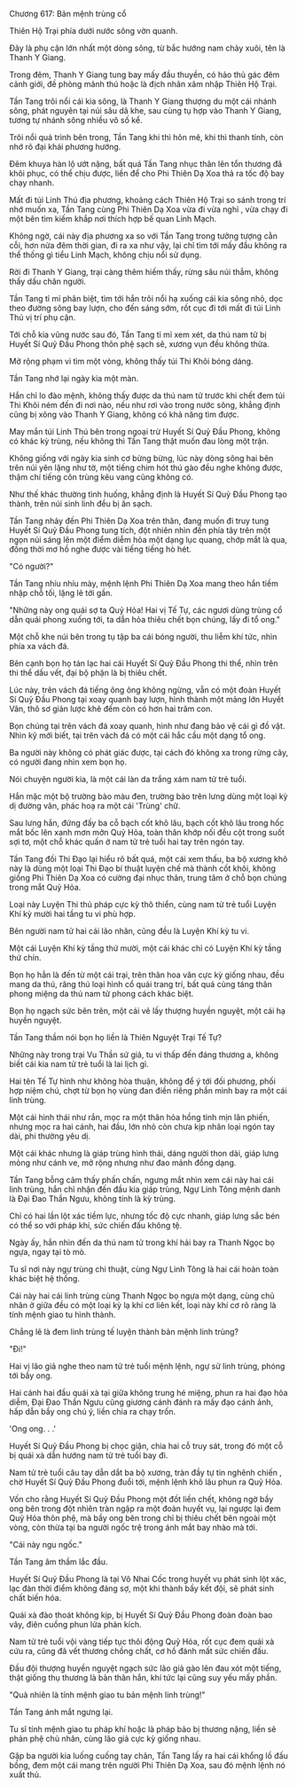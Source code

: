 




Chương 617: Bản mệnh trùng cổ


Thiên Hộ Trại phía dưới nước sông vờn quanh.

Đây là phụ cận lớn nhất một dòng sông, từ bắc hướng nam chảy xuôi, tên là Thanh Y Giang.

Trong đêm, Thanh Y Giang tung bay mấy đầu thuyền, có hảo thủ gác đêm cảnh giới, đề phòng mãnh thú hoặc là địch nhân xâm nhập Thiên Hộ Trại.

Tần Tang trôi nổi cái kia sông, là Thanh Y Giang thượng du một cái nhánh sông, phát nguyên tại núi sâu dã khe, sau cùng tụ hợp vào Thanh Y Giang, tương tự nhánh sông nhiều vô số kể.

Trôi nổi quá trình bên trong, Tần Tang khi thì hôn mê, khi thì thanh tỉnh, còn nhớ rõ đại khái phương hướng.

Đêm khuya hàn lộ ướt nặng, bất quá Tần Tang nhục thân lên tổn thương đã khôi phục, có thể chịu được, liền để cho Phi Thiên Dạ Xoa thả ra tốc độ bay chạy nhanh.

Mất đi túi Linh Thú địa phương, khoảng cách Thiên Hộ Trại so sánh trong trí nhớ muốn xa, Tần Tang cùng Phi Thiên Dạ Xoa vừa đi vừa nghỉ , vừa chạy đi một bên tìm kiếm khắp nơi thích hợp bế quan Linh Mạch.

Không ngờ, cái này địa phương xa so với Tần Tang trong tưởng tượng cằn cỗi, hơn nửa đêm thời gian, đi ra xa như vậy, lại chỉ tìm tới mấy đầu không ra thể thống gì tiểu Linh Mạch, không chịu nổi sử dụng.

Rời đi Thanh Y Giang, trại càng thêm hiếm thấy, rừng sâu núi thẳm, không thấy dấu chân người.

Tần Tang tỉ mỉ phân biệt, tìm tới hắn trôi nổi hạ xuống cái kia sông nhỏ, dọc theo đường sông bay lượn, cho đến sáng sớm, rốt cục đi tới mất đi túi Linh Thú vị trí phụ cận.

Tới chỗ kia vũng nước sau đó, Tần Tang tỉ mỉ xem xét, da thú nam tử bị Huyết Sí Quỷ Đầu Phong thôn phệ sạch sẽ, xương vụn đều không thừa.

Mở rộng phạm vi tìm một vòng, không thấy túi Thi Khôi bóng dáng.

Tần Tang nhớ lại ngày kia một màn.

Hắn chỉ lo đào mệnh, không thấy được da thú nam tử trước khi chết đem túi Thi Khôi ném đến đi nơi nào, nếu như rơi vào trong nước sông, khẳng định cũng bị xông vào Thanh Y Giang, không có khả năng tìm được.

May mắn túi Linh Thú bên trong ngoại trừ Huyết Sí Quỷ Đầu Phong, không có khác kỳ trùng, nếu không thì Tần Tang thật muốn đau lòng một trận.

Không giống với ngày kia sinh cơ bừng bừng, lúc này dòng sông hai bên trên núi yên lặng như tờ, một tiếng chim hót thú gào đều nghe không được, thậm chí tiếng côn trùng kêu vang cũng không có.

Như thế khác thường tình huống, khẳng định là Huyết Sí Quỷ Đầu Phong tạo thành, trên núi sinh linh đều bị ăn sạch.

Tần Tang nhảy đến Phi Thiên Dạ Xoa trên thân, đang muốn đi truy tung Huyết Sí Quỷ Đầu Phong tung tích, đột nhiên nhìn đến phía tây trên một ngọn núi sáng lên một điểm diễm hỏa một dạng lục quang, chớp mắt là qua, đồng thời mơ hồ nghe được vài tiếng tiếng hò hét.

"Có người?"

Tần Tang nhíu nhíu mày, mệnh lệnh Phi Thiên Dạ Xoa mang theo hắn tiềm nhập chỗ tối, lặng lẽ tới gần.

"Những này ong quái sợ ta Quỷ Hỏa! Hai vị Tế Tự, các ngươi dùng trùng cổ dẫn quái phong xuống tới, ta dẫn hỏa thiêu chết bọn chúng, lấy đi tổ ong."

Một chỗ khe núi bên trong tụ tập ba cái bóng người, thu liễm khí tức, nhìn phía xa vách đá.

Bên cạnh bọn họ tán lạc hai cái Huyết Sí Quỷ Đầu Phong thi thể, nhìn trên thi thể dấu vết, đại bộ phận là bị thiêu chết.

Lúc này, trên vách đá tiếng ông ông không ngừng, vẫn có một đoàn Huyết Sí Quỷ Đầu Phong tại xoay quanh bay lượn, hình thành một mảng lớn Huyết Vân, thô sơ giản lược khẽ đếm còn có hơn hai trăm con.

Bọn chúng tại trên vách đá xoay quanh, hình như đang bảo vệ cái gì đồ vật. Nhìn kỹ mới biết, tại trên vách đá có một cái hắc cầu một dạng tổ ong.

Ba người này không có phát giác được, tại cách đó không xa trong rừng cây, có người đang nhìn xem bọn họ.

Nói chuyện người kia, là một cái làn da trắng xám nam tử trẻ tuổi.

Hắn mặc một bộ trường bào màu đen, trường bào trên lưng dùng một loại kỳ dị đường vân, phác hoạ ra một cái 'Trùng' chữ.

Sau lưng hắn, đứng đấy ba cỗ bạch cốt khô lâu, bạch cốt khô lâu trong hốc mắt bốc lên xanh mơn mởn Quỷ Hỏa, toàn thân khớp nối đều cột trong suốt sợi tơ, một chỗ khác quấn ở nam tử trẻ tuổi hai tay trên ngón tay.

Tần Tang đối Thi Đạo lại hiểu rõ bất quá, một cái xem thấu, ba bộ xương khô này là dùng một loại Thi Đạo bí thuật luyện chế mà thành cốt khôi, không giống Phi Thiên Dạ Xoa có cường đại nhục thân, trung tâm ở chỗ bọn chúng trong mắt Quỷ Hỏa.

Loại này Luyện Thi thủ pháp cực kỳ thô thiển, cùng nam tử trẻ tuổi Luyện Khí kỳ mười hai tầng tu vi phù hợp.

Bên người nam tử hai cái lão nhân, cũng đều là Luyện Khí kỳ tu vi.

Một cái Luyện Khí kỳ tầng thứ mười, một cái khác chỉ có Luyện Khí kỳ tầng thứ chín.

Bọn họ hẳn là đến từ một cái trại, trên thân hoa văn cực kỳ giống nhau, đều mang da thú, răng thú loại hình cổ quái trang trí, bất quá cùng táng thân phong miệng da thú nam tử phong cách khác biệt.

Bọn họ ngạch sức bên trên, một cái vẽ lấy thượng huyền nguyệt, một cái hạ huyền nguyệt.

Tần Tang thầm nói bọn họ liền là Thiên Nguyệt Trại Tế Tự?

Những này trong trại Vu Thần sứ giả, tu vi thấp đến đáng thương a, không biết cái kia nam tử trẻ tuổi là lai lịch gì.

Hai tên Tế Tự hình như không hòa thuận, không để ý tới đối phương, phối hợp niệm chú, chợt từ bọn họ vùng đan điền riêng phần mình bay ra một cái linh trùng.

Một cái hình thái như rắn, mọc ra một thân hỏa hồng tinh mịn lân phiến, nhưng mọc ra hai cánh, hai đầu, lớn nhỏ còn chưa kịp nhân loại ngón tay dài, phi thường yêu dị.

Một cái khác nhưng là giáp trùng hình thái, dáng người thon dài, giáp lưng mỏng như cánh ve, mở rộng nhưng như đao mảnh đồng dạng.

Tần Tang bỗng cảm thấy phấn chấn, ngưng mắt nhìn xem cái này hai cái linh trùng, hắn chỉ nhận đến đầu kia giáp trùng, Ngự Linh Tông mệnh danh là Đại Đao Thần Ngưu, không tính là kỳ trùng.

Chỉ có hai lần lột xác tiềm lực, nhưng tốc độ cực nhanh, giáp lưng sắc bén có thể so với pháp khí, sức chiến đấu không tệ.

Ngày ấy, hắn nhìn đến da thú nam tử trong khí hải bay ra Thanh Ngọc bọ ngựa, ngay tại tò mò.

Tu sĩ nơi này ngự trùng chi thuật, cùng Ngự Linh Tông là hai cái hoàn toàn khác biệt hệ thống.

Cái này hai cái linh trùng cùng Thanh Ngọc bọ ngựa một dạng, cùng chủ nhân ở giữa đều có một loại kỳ lạ khí cơ liên kết, loại này khí cơ rõ ràng là tính mệnh giao tu hình thành.

Chẳng lẽ là đem linh trùng tế luyện thành bản mệnh linh trùng?

"Đi!"

Hai vị lão giả nghe theo nam tử trẻ tuổi mệnh lệnh, ngự sử linh trùng, phóng tới bầy ong.

Hai cánh hai đầu quái xà tại giữa không trung hé miệng, phun ra hai đạo hỏa diễm, Đại Đao Thần Ngưu cũng giương cánh đánh ra mấy đạo cánh ảnh, hấp dẫn bầy ong chú ý, liền chia ra chạy trốn.

'Ong ong. . .'

Huyết Sí Quỷ Đầu Phong bị chọc giận, chia hai cỗ truy sát, trong đó một cỗ bị quái xà dẫn hướng nam tử trẻ tuổi bay đi.

Nam tử trẻ tuổi câu tay dẫn dắt ba bộ xương, tràn đầy tự tin nghênh chiến , chờ Huyết Sí Quỷ Đầu Phong đuổi tới, mệnh lệnh khô lâu phun ra Quỷ Hỏa.

Vốn cho rằng Huyết Sí Quỷ Đầu Phong một đốt liền chết, không ngờ bầy ong bên trong đột nhiên tràn ngập ra một đoàn huyết vụ, lại ngược lại đem Quỷ Hỏa thôn phệ, mà bầy ong bên trong chỉ bị thiêu chết bên ngoài một vòng, còn thừa tại ba người ngốc trệ trong ánh mắt bay nhào mà tới.

"Cái này ngu ngốc."

Tần Tang âm thầm lắc đầu.

Huyết Sí Quỷ Đầu Phong là tại Vô Nhai Cốc trong huyết vụ phát sinh lột xác, lạc đàn thời điểm không đáng sợ, một khi thành bầy kết đội, sẽ phát sinh chất biến hóa.

Quái xà đào thoát không kịp, bị Huyết Sí Quỷ Đầu Phong đoàn đoàn bao vây, điên cuồng phun lửa phản kích.

Nam tử trẻ tuổi vội vàng tiếp tục thôi động Quỷ Hỏa, rốt cục đem quái xà cứu ra, cũng đã vết thương chồng chất, cơ hồ đánh mất sức chiến đấu.

Đầu đội thượng huyền nguyệt ngạch sức lão giả gào lên đau xót một tiếng, thật giống thụ thương là bản thân hắn, khí tức lại cũng suy yếu mấy phần.

"Quả nhiên là tính mệnh giao tu bản mệnh linh trùng!"

Tần Tang ánh mắt ngưng lại.

Tu sĩ tính mệnh giao tu pháp khí hoặc là pháp bảo bị thương nặng, liền sẽ phản phệ chủ nhân, cùng lão giả cực kỳ giống nhau.

Gặp ba người kia luống cuống tay chân, Tần Tang lấy ra hai cái khổng lồ đấu bồng, đem một cái mang trên người Phi Thiên Dạ Xoa, sau đó mệnh lệnh nó xuất thủ.




